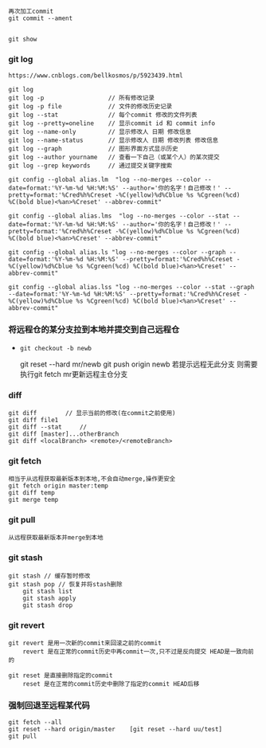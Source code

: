 ```
再次加工commit
git commit --ament 


git show
```


### git log
    https://www.cnblogs.com/bellkosmos/p/5923439.html

    git log
    git log -p                  // 所有修改记录
    git log -p file             // 文件的修改历史记录
    git log --stat              // 每个commit 修改的文件列表 	
    git log --pretty=oneline    // 显示commit id 和 commit info
    git log --name-only         // 显示修改人 日期 修改信息
    git log --name-status       // 显示修改人 日期 修改列表 修改信息
    git log --graph             // 图形界面方式显示历史
    git log --author yourname   // 查看一下自己（或某个人）的某次提交
    git log --grep keywords     // 通过提交关键字搜索

    git config --global alias.lm  "log --no-merges --color --date=format:'%Y-%m-%d %H:%M:%S' --author='你的名字！自己修改！' --pretty=format:'%Cred%h%Creset -%C(yellow)%d%Cblue %s %Cgreen(%cd) %C(bold blue)<%an>%Creset' --abbrev-commit"

    git config --global alias.lms  "log --no-merges --color --stat --date=format:'%Y-%m-%d %H:%M:%S' --author='你的名字！自己修改！' --pretty=format:'%Cred%h%Creset -%C(yellow)%d%Cblue %s %Cgreen(%cd) %C(bold blue)<%an>%Creset' --abbrev-commit"

    git config --global alias.ls "log --no-merges --color --graph --date=format:'%Y-%m-%d %H:%M:%S' --pretty=format:'%Cred%h%Creset -%C(yellow)%d%Cblue %s %Cgreen(%cd) %C(bold blue)<%an>%Creset' --abbrev-commit"

    git config --global alias.lss "log --no-merges --color --stat --graph --date=format:'%Y-%m-%d %H:%M:%S' --pretty=format:'%Cred%h%Creset -%C(yellow)%d%Cblue %s %Cgreen(%cd) %C(bold blue)<%an>%Creset' --abbrev-commit"

    

### 将远程仓的某分支拉到本地并提交到自己远程仓
*     git checkout -b newb
    git reset --hard mr/newb
    git push origin newb
    若提示远程无此分支 则需要执行git fetch mr更新远程主仓分支

### diff
    git diff        // 显示当前的修改(在commit之前使用)
    git diff file1
    git diff --stat     // 
    git diff [master]...otherBranch
    git diff <localBranch> <remote>/<remoteBranch>

### git fetch
    相当于从远程获取最新版本到本地,不会自动merge,操作更安全
    git fetch origin master:temp
    git diff temp
    git merge temp
    
### git pull
    从远程获取最新版本并merge到本地


### git stash
    git stash // 缓存暂时修改
    git stash pop // 恢复并将stash删除
        git stash list
        git stash apply
        git stash drop


### git revert
    git revert 是用一次新的commit来回滚之前的commit
        revert 是在正常的commit历史中再commit一次,只不过是反向提交 HEAD是一致向前的
        
    git reset 是直接删除指定的commit
        reset 是在正常的commit历史中删除了指定的commit HEAD后移

### 强制回退至远程某代码
    git fetch --all
    git reset --hard origin/master    [git reset --hard uu/test]
    git pull